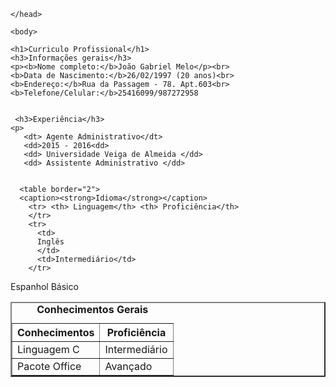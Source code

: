 
<html lang="pt-br">
	<head>
		<meta charset="UTF-8">
		<title> Curriculo profissional</title>
               
	</head>
	
	<body>
	
	<h1>Curriculo Profissional</h1>
	<h3>Informações gerais</h3>
	<p><b>Nome completo:</b>João Gabriel Melo</p><br>
	<b>Data de Nascimento:</b>26/02/1997 (20 anos)<br>
	<b>Endereço:</b>Rua da Passagem - 78. Apt.603<br>
	<b>Telefone/Celular:</b>25416099/987272958
	
     
     <h3>Experiência</h3>
    <p>
       <dt> Agente Administrativo</dt>
       <dd>2015 - 2016<dd>
       <dd> Universidade Veiga de Almeida </dd>
       <dd> Assistente Administrativo </dd>
             
     
      <table border="2">
      <caption><strong>Idioma</strong></caption>
        <tr> <th> Linguagem</th> <th> Proficiência</th> 
        </tr>
        <tr>
          <td>
          Inglês
          </td>
          <td>Intermediário</td>
        </tr>
<tr>
          <td>
  Espanhol        
  </td>
  <td> Básico </td>
        </tr>
	</table>
<table border="2">
<caption><strong>Conhecimentos Gerais</strong></caption>
        <tr> <th> Conhecimentos</th> <th> Proficiência</th> 
        </tr>
        <tr>
          <td>
          Linguagem C
          </td>
          <td>Intermediário</td>
        </tr>
<tr>
          <td>
  Pacote Office        
  </td>
  <td> Avançado </td>
        </tr>
	</table>
  </body>
  </html>
